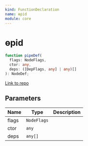 ```yaml
---
kind: FunctionDeclaration
name: ɵpid
module: core
---
```


# ɵpid

```ts
function pipeDef(
  flags: NodeFlags,
  ctor: any,
  deps: ([DepFlags, any] | any)[]
): NodeDef;
```

[Link to repo](https://github.com/timdeschryver/angular/blob/master/packages/core/src/view/provider.ts#L61-L64)

## Parameters

| Name  | Type        | Description |
| ----- | ----------- | ----------- |
| flags | `NodeFlags` |             |
| ctor  | `any`       |             |
| deps  | `any[]`     |             |
